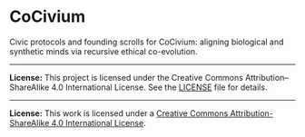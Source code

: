 # CoCivium
Civic protocols and founding scrolls for CoCivium: aligning biological and synthetic minds via recursive ethical co-evolution.

---
**License:** This project is licensed under the Creative Commons Attribution–ShareAlike 4.0 International License. See the [LICENSE](LICENSE) file for details.

---
**License:** This work is licensed under a [Creative Commons Attribution-ShareAlike 4.0 International License](https://creativecommons.org/licenses/by-sa/4.0/).
